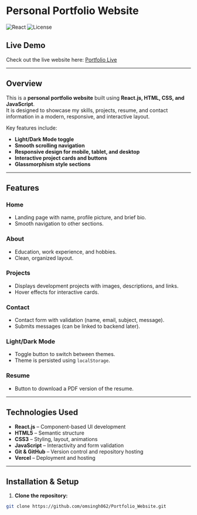 # Personal Portfolio Website

![React](https://img.shields.io/badge/React-18.2.0-blue?style=for-the-badge)
![License](https://img.shields.io/badge/License-MIT-green?style=for-the-badge)

## Live Demo
Check out the live website here: [Portfolio Live](https://portfolio-imp.vercel.app/)

---

## Overview
This is a **personal portfolio website** built using **React.js, HTML, CSS, and JavaScript**.  
It is designed to showcase my skills, projects, resume, and contact information in a modern, responsive, and interactive layout.  

Key features include:

- **Light/Dark Mode toggle**
- **Smooth scrolling navigation**
- **Responsive design for mobile, tablet, and desktop**
- **Interactive project cards and buttons**
- **Glassmorphism style sections**

---

## Features

### Home
- Landing page with name, profile picture, and brief bio.
- Smooth navigation to other sections.

### About
- Education, work experience, and hobbies.
- Clean, organized layout.

### Projects
- Displays development projects with images, descriptions, and links.
- Hover effects for interactive cards.

### Contact
- Contact form with validation (name, email, subject, message).
- Submits messages (can be linked to backend later).

### Light/Dark Mode
- Toggle button to switch between themes.
- Theme is persisted using `localStorage`.

### Resume
- Button to download a PDF version of the resume.

---

## Technologies Used

- **React.js** – Component-based UI development  
- **HTML5** – Semantic structure  
- **CSS3** – Styling, layout, animations  
- **JavaScript** – Interactivity and form validation  
- **Git & GitHub** – Version control and repository hosting  
- **Vercel** – Deployment and hosting  

---

## Installation & Setup

1. **Clone the repository:**
```bash
git clone https://github.com/omsingh062/Portfolio_Website.git
